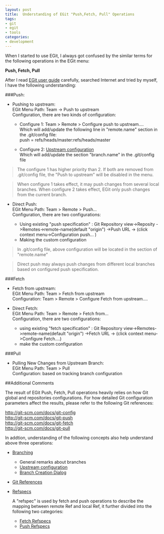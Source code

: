 ```yaml
---
layout: post
title:  Understanding of EGit "Push,Fetch, Pull" Operations
tags: 
- git
- egit
- tools
categories:
- development
---
```


When I started to use EGit, I always got confused by the similar terms for the following operations in the EGit menu: 

**Push, Fetch, Pull**   

After I read [EGit user guide](http://wiki.eclipse.org/EGit/User_Guide) carefully, searched Internet and tried by myself, I have the following understanding: 

###Push: 

* Pushing to upstream:    
EGit Menu Path:  Team -> Push to upstream   
Configuration, there are two kinds of configuration:   

  * Configure 1:  Team > Remote > Configure push to upstream....    
      Which will add/update the following line in "remote.name" section in the .git/config file:  
      push = refs/heads/master:refs/heads/master
      
   
  * Configure 2: [Upstream configuration](http://wiki.eclipse.org/EGit/User_Guide#Upstream_configuration)    
       Which will add/update the section "branch.name" in the .git/config file

>  The configure 1 has higher priority than 2. If both are removed from .git/config file, the "Push to upstream" will be disabled in the menu.   

>   When configure 1 takes effect, it may push changes from several local branches. 
   When configure 2 takes effect, EGit only push changes from the current branch. 


- Direct Push:   
EGit Menu Path:  Team > Remote > Push...   
Configuration, there are two configurations:   
         
  * Using existing "push specification" :  Git Repository view->Reposity ->Remotes->remote-name(default "origin") ->Push URL -> (click context menu->Configuration push... )
  * Making the custom configuration
         
> In .git/config file, above configuration will be located in the section of "remote.name"
         
> Direct push may always push changes from different local branches based on configured push specification.

###Fetch

* Fetch from upstream:     
EGit Menu Path: Team > Fetch from upstream  
Configuration:  Team > Remote > Configure Fetch from upstream....

* Direct Fetch:   
EGit Menu Path: Team > Remote > Fetch from...   
Configuration, there are two configurations:   
         
   * using existing "fetch specification" :  Git Repository view->Remotes->remote-name(default "origin") ->Fetch URL -> (click context menu->Configure Fetch....)
   * make the custom configuration


###Pull
* Pulling New Changes from Upstream Branch:  
EGit Menu Path: Team > Pull   
Configuration:  based on tracking branch configuration




##Additional Comments

The result of EGit Push, Fetch, Pull operations heavily relies on how Git global and repositories configurations. For how detailed Git configuration parameters affect the results, please refer to the following Git references:  
 
http://git-scm.com/docs/git-config   
http://git-scm.com/docs/git-push    
http://git-scm.com/docs/git-fetch   
http://git-scm.com/docs/git-pull   
 

In addtion, understanding of the following concepts also help understand above three operations: 

* [Branching](http://wiki.eclipse.org/EGit/User_Guide#Branching)

  -  General remarks about branches   
  -  [Upstream configuration](http://wiki.eclipse.org/EGit/User_Guide#Upstream_Configuration)
  -  [Branch Creation Dialog](http://wiki.eclipse.org/EGit/User_Guide#Branch_Creation_Dialog)


* [Git References](http://wiki.eclipse.org/EGit/User_Guide#Git_References)

* [Refspecs](http://wiki.eclipse.org/EGit/User_Guide#Refspecs)   
     
     A "refspec" is used by fetch and push operations to describe the mapping between remote Ref and local Ref, it further divided into the following two categories: 

   - [Fetch Refspecs](http://wiki.eclipse.org/EGit/User_Guide#Fetch_Ref_Specifications)    
   - [Push Refspecs](http://wiki.eclipse.org/EGit/User_Guide#Push_Ref_Specifications)







 